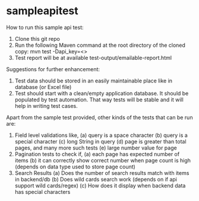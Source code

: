 # sampleapitest

How to run this sample api test:
1. Clone this git repo
2. Run the following Maven command at the root directory of the cloned copy:
	mvn test -Dapi_key=<<YOUR API KEY>>
3. Test report will be at available test-output/emailable-report.html

Suggestions for further enhancement:
1. Test data should be stored in an easily maintainable place like in database (or Excel file)
2. Test should start with a clean/empty application database. It should be populated by test automation. That way tests will be stable and it will help in writing test cases.

Apart from the sample test provided, other kinds of the tests that can be run are:
1. Field level validations like,
	(a) query is a space character
	(b) query is a special character
	(c) long String in query
	(d) page is greater than total pages, and many more such tests
	(e) large number value for page
2. Pagination tests to check if,
	(a) each page has expected number of items
	(b) it can correctly show correct number when page count is high (depends on data type used to store page count)
3. Search Results
	(a) Does the number of search results match with items in backend/db
	(b) Does wild cards search work (depends on if api support wild cards/regex)
	(c) How does it display when backend data has special characters